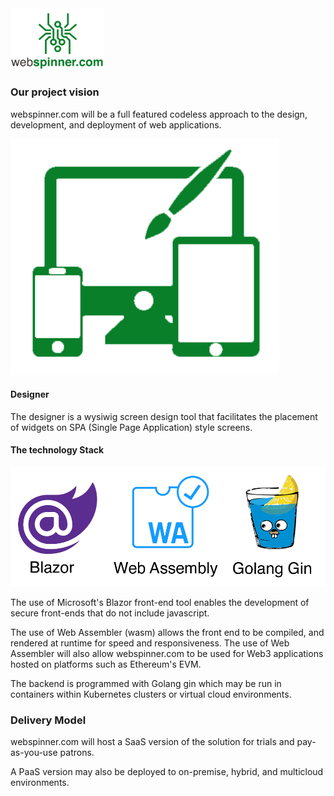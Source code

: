 
<img src="https://github.com/webspinner-com/home/blob/5806fd7edc36fc713bc1d668522d51654222163b/images/webspinner-logo-small.png" width="150">


### Our project vision

webspinner.com will be a full featured codeless approach to the design, development, and deployment of web applications.

![webspinner.com](/images/designer.png)

#### Designer

The designer is a wysiwig screen design tool that facilitates the placement of widgets on SPA (Single Page Application) style screens.

#### The technology Stack

![webspinner.com](/images/techbanner.png)

The use of Microsoft's Blazor front-end tool enables the development of secure front-ends that do not include javascript.

The use of Web Assembler (wasm) allows the front end to be compiled, and rendered at runtime for speed and responsiveness.
The use of Web Assembler will also allow webspinner.com to be used for Web3 applications hosted on platforms such as Ethereum's EVM.

The backend is programmed with Golang gin which may be run in containers within Kubernetes clusters or virtual cloud environments.

### Delivery Model

webspinner.com will host a SaaS version of the solution for trials and pay-as-you-use patrons. 

A PaaS version may also be deployed to on-premise, hybrid, and multicloud environments.
